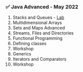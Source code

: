  <h3>
  <g-emoji class="g-emoji" alias="white_check_mark" fallback-src="https://github.githubassets.com/images/icons/emoji/unicode/2705.png">✅</g-emoji>
  Java Advanced - May 2022
  </h3>
  
  1. Stacks and Queues - <a href="https://github.com/MartoDD/SoftUni-Java-Web-Developer/tree/main/Professional%20Modules/Java%20Advanced/Java%20Advanced/src/StacksAndQueues/Lab" rel="nofollow">Lab</a>
  2. Multidimensional Arrays 
  3. Sets and Maps Advanced 
  4. Streams, Files and Directories 
  5. Functional Programming 
  6. Defining classes 
  7. Workshop 
  8. Generics 
  9. Iterators and Comparators 
  10. Workshop 
